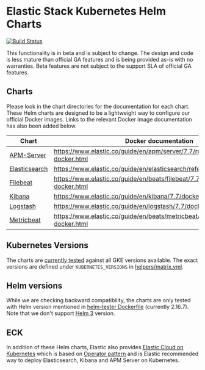 # Elastic Stack Kubernetes Helm Charts

[![Build Status](https://img.shields.io/jenkins/s/https/devops-ci.elastic.co/job/elastic+helm-charts+7.7.svg)](https://devops-ci.elastic.co/job/elastic+helm-charts+7.7/)

This functionality is in beta and is subject to change. The design and code is
less mature than official GA features and is being provided as-is with no
warranties. Beta features are not subject to the support SLA of official GA
features.

## Charts

Please look in the chart directories for the documentation for each chart. These
Helm charts are designed to be a lightweight way to configure our official
Docker images. Links to the relevant Docker image documentation has also been
added below.

| Chart                                      | Docker documentation                                                            |
|--------------------------------------------|---------------------------------------------------------------------------------|
| [APM-Server](./apm-server/README.md)       | https://www.elastic.co/guide/en/apm/server/7.7/running-on-docker.html       |
| [Elasticsearch](./elasticsearch/README.md) | https://www.elastic.co/guide/en/elasticsearch/reference/7.7/docker.html     |
| [Filebeat](./filebeat/README.md)           | https://www.elastic.co/guide/en/beats/filebeat/7.7/running-on-docker.html   |
| [Kibana](./kibana/README.md)               | https://www.elastic.co/guide/en/kibana/7.7/docker.html                      |
| [Logstash](./logstash/README.md)           | https://www.elastic.co/guide/en/logstash/7.7/docker.html                    |
| [Metricbeat](./metricbeat/README.md)       | https://www.elastic.co/guide/en/beats/metricbeat/7.7/running-on-docker.html |

## Kubernetes Versions

The charts are [currently tested][] against all GKE versions available. The
exact versions are defined under `KUBERNETES_VERSIONS` in
[helpers/matrix.yml][].

## Helm versions

While we are checking backward compatibility, the charts are only tested with
Helm version mentioned in [helm-tester Dockerfile][] (currently 2.16.7).
Note that we don't support [Helm 3][] version.

## ECK

In addition of these Helm charts, Elastic also provides
[Elastic Cloud on Kubernetes][] which is based on [Operator pattern][] and is
Elastic recommended way to deploy Elasticsearch, Kibana and APM Server on
Kubernetes.


[currently tested]: https://devops-ci.elastic.co/job/elastic+helm-charts+7.7/
[elastic cloud on kubernetes]: https://github.com/elastic/cloud-on-k8s
[helm 3]: https://v3.helm.sh
[helm-tester Dockerfile]: https://github.com/elastic/helm-charts/blob/7.7/helpers/helm-tester/Dockerfile
[helpers/matrix.yml]: https://github.com/elastic/helm-charts/blob/7.7/helpers/matrix.yml
[operator pattern]: https://kubernetes.io/docs/concepts/extend-kubernetes/operator/
